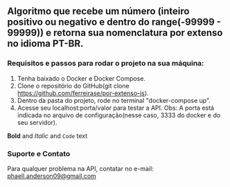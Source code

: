 ## Algoritmo que recebe um número (inteiro positivo ou negativo e dentro do range(-99999 - 99999)) e retorna sua nomenclatura por extenso no idioma PT-BR. 



### Requisitos e passos para rodar o projeto na sua máquina: 

1. Tenha baixado o Docker e Docker Compose. 
2. Clone o repositório do GitHub(git clone https://github.com/ferreirase/por-extenso-js).
3. Dentro da pasta do projeto, rode no terminal "docker-compose up".
4. Acesse seu localhost:porta/valor para testar a API. 
Obs: A porta está indicada no arquivo de configuração(nesse caso, 3333 do docker e do seu servidor). 

**Bold** and _Italic_ and `Code` text

### Suporte e Contato

Para qualquer problema na API, contatar no e-mail: phaell.anderson09@gmail.com
